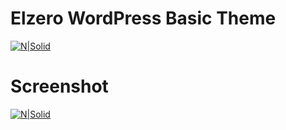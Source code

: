 # Elzero WordPress Basic Theme

[![N|Solid](https://scontent-cai1-1.xx.fbcdn.net/v/t1.0-9/17992292_10212526810623963_286353919297833869_n.jpg?oh=7e6fd97b89eb1356fe1841170123ffc1&oe=5A49D035)](https://goo.gl/B9jhma)

# Screenshot
[![N|Solid](https://preview.ibb.co/dum7m5/screencapture_localhost_Elzero_Web_School_index_php_blog_1506372348317.png)]()

